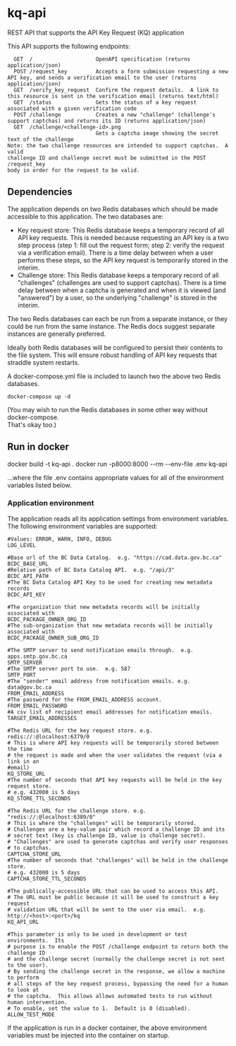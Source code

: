 # kq-api
REST API that supports the API Key Request (KQ) application

This API supports the following endpoints:
```
  GET  /                    OpenAPI specification (returns application/json)
  POST /request_key         Accepts a form submission requesting a new API key, and sends a verification email to the user (returns application/json)
  GET  /verify_key_request  Confirm the request details.  A link to this resource is sent in the verification email (returns text/html)
  GET  /status              Gets the status of a key request associated with a given verification code
  POST /challenge           Creates a new "challenge" (challenge's support captchas) and returns its ID (returns application/json)
  GET  /challenge/<challenge-id>.png
                            Gets a captcha image showing the secret text of the challenge
Note: the two challenge resources are intended to support captchas.  A valid 
challenge ID and challenge secret must be submitted in the POST /request_key 
body in order for the request to be valid.
```

## Dependencies

The application depends on two Redis databases which should be made 
accessible to this application. The two databases are:

  - Key request store: This Redis database keeps a temporary record of
    all API key requests.  This is needed because requesting an API key is
    a two step process (step 1: fill out the request form; step 2: verify 
    the request via a verification email).  There is a time delay between 
    when a user performs these steps, so the API key request is temporarily 
    stored in the interim.
  - Challenge store: This Redis database keeps a temporary record of all
    "challenges" (challenges are used to support captchas).  There is a
    time delay between when a captcha is generated and when it is viewed
    (and "answered") by a user, so the underlying "challenge" is stored 
    in the interim.

The two Redis databases can each be run from a separate instance, or they could
be run from the same instance.  The Redis docs suggest separate instances are generally
preferred.

Ideally both Redis databases will be configured to persist their contents to the
file system.  This will ensure robust handling of API key requests that straddle 
system restarts.

A docker-compose.yml file is included to launch two the above two Redis databases.

```
docker-compose up -d
```

(You may wish to run the Redis databases in some other way without docker-compose.  
That's okay too.)

## Run in docker

  docker build -t kq-api .
  docker run -p8000:8000 --rm --env-file .env kq-api

...where the file .env contains appropriate values for all of the environment 
variables listed below.

### Application environment

The application reads all its application settings from environment variables.  
The following environment variables are supported:

```
#Values: ERROR, WARN, INFO, DEBUG
LOG_LEVEL 

#Base url of the BC Data Catalog.  e.g. "https://cad.data.gov.bc.ca"
BCDC_BASE_URL
#Relative path of BC Data Catalog API.  e.g. "/api/3"
BCDC_API_PATH
#The BC Data Catalog API Key to be used for creating new metadata records
BCDC_API_KEY

#The organization that new metadata records will be initially associated with
BCDC_PACKAGE_OWNER_ORG_ID
#The sub-organization that new metadata records will be initially associated with
BCDC_PACKAGE_OWNER_SUB_ORG_ID

#The SMTP server to send notification emails through.  e.g. apps.smtp.gov.bc.ca
SMTP_SERVER
#The SMTP server port to use.  e.g. 587
SMTP_PORT
#The "sender" email address from notification emails. e.g. data@gov.bc.ca
FROM_EMAIL_ADDRESS
#The password for the FROM_EMAIL_ADDRESS account.
FROM_EMAIL_PASSWORD
#A csv list of recipient email addresses for notification emails.
TARGET_EMAIL_ADDRESSES

#The Redis URL for the key request store. e.g. redis://:@localhost:6379/0
# This is where API key requests will be temporarily stored between the time
# the request is made and when the user validates the request (via a link in an 
#email)
KQ_STORE_URL
#The number of seconds that API key requests will be held in the key request store.  
# e.g. 432000 is 5 days
KQ_STORE_TTL_SECONDS

#The Redis URL for the challenge store. e.g. "redis://:@localhost:6389/0"
# This is where the "challenges" will be temporarily stored.
# Challenges are a key-value pair which record a challenge ID and its 
# secret text (key is challenge ID, value is challenge secret).
# "Challenges" are used to generate captchas and verify user responses
# to captchas.
CAPTCHA_STORE_URL
#The number of seconds that "challenges" will be held in the challenge store.  
# e.g. 432000 is 5 days
CAPTCHA_STORE_TTL_SECONDS

#The publically-accessible URL that can be used to access this API.
# The URL must be public because it will be used to construct a key request 
# validation URL that will be sent to the user via email.  e.g. http://<host>:<port>/kq
KQ_API_URL

#This parameter is only to be used in development or test environments.  Its 
# purpose is to enable the POST /challenge endpoint to return both the challenge ID
# and the challenge secret (normally the challenge secret is not sent to the user).
# By sending the challenge secret in the response, we allow a machine to perform
# all steps of the key request process, bypassing the need for a human to look at 
# the captcha.  This allows allows automated tests to run without human intervention.
# To enable, set the value to 1.  Default is 0 (disabled).  
ALLOW_TEST_MODE

```

If the application is run in a docker container, the above environment variables
must be injected into the container on startup.
